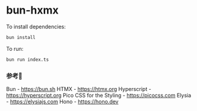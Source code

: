# bun-hxmx

To install dependencies:

```bash
bun install
```

To run:

```bash
bun run index.ts
```

### 参考🔗

Bun - https://bun.sh
HTMX - https://htmx.org
Hyperscript - https://hyperscript.org
Pico CSS for the Styling - https://picocss.com
Elysia - https://elysiajs.com
Hono - https://hono.dev
